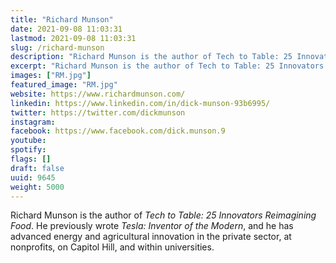 ```yaml
---
title: "Richard Munson"
date: 2021-09-08 11:03:31
lastmod: 2021-09-08 11:03:31
slug: /richard-munson
description: "Richard Munson is the author of Tech to Table: 25 Innovators Reimagining Food. He previously wrote Tesla: Inventor of the Modern, and he has advanced energy and agricultural innovation in the private sector, at nonprofits, on Capitol Hill, and within universities."
excerpt: "Richard Munson is the author of Tech to Table: 25 Innovators Reimagining Food. He previously wrote Tesla: Inventor of the Modern, and he has advanced energy and agricultural innovation in the private sector, at nonprofits, on Capitol Hill, and within universities."
images: ["RM.jpg"]
featured_image: "RM.jpg"
website: https://www.richardmunson.com/
linkedin: https://www.linkedin.com/in/dick-munson-93b6995/
twitter: https://twitter.com/dickmunson
instagram: 
facebook: https://www.facebook.com/dick.munson.9
youtube: 
spotify: 
flags: []
draft: false
uuid: 9645
weight: 5000
---
```

Richard Munson is the author of *Tech to Table: 25 Innovators
Reimagining Food*. He previously wrote *Tesla: Inventor of the
Modern*, and he has advanced energy and agricultural innovation in the
private sector, at nonprofits, on Capitol Hill, and within universities.
